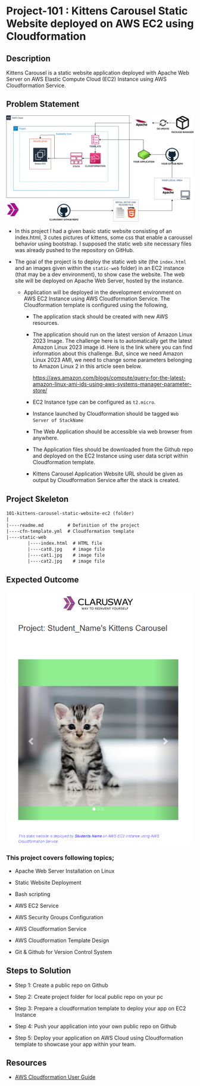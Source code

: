 # Project-101 : Kittens Carousel Static Website deployed on AWS EC2 using Cloudformation

## Description
Kittens Carousel is a static website application deployed with Apache Web Server on AWS Elastic Compute Cloud (EC2) Instance using AWS Cloudformation Service. 

## Problem Statement

![Project_101](Pro_Project_101.png)

- In this project I had a given basic static website consisting of an index.html, 3 cutes pictures of kittens, some css that enable a caroussel behavior using bootstrap. I supposed the static web site necessary files was already pushed to the repository on GitHub.

- The goal of the project is to deploy the static web site (the `index.html` and an images given within the `static-web` folder) in an EC2 instance (that may be a dev environment), to show case the website. The web site will be deployed on Apache Web Server, hosted by the instance.

   - Application will be deployed in the development environment on AWS EC2 Instance using AWS Cloudformation Service. The Cloudformation template is configured using the following,

      - The application stack should be created with new AWS resources. 
   
      - The application should run on the latest version of Amazon Linux 2023 Image. The challenge here is to automatically get the latest Amazon Linux 2023 image id. Here is the link where you can find information about this challenge. But, since we need Amazon Linux 2023 AMI, we need to change some parameters belonging to Amazon Linux 2 in this article seen below.
        
         https://aws.amazon.com/blogs/compute/query-for-the-latest-amazon-linux-ami-ids-using-aws-systems-manager-parameter-store/
        
      - EC2 Instance type can be configured as `t2.micro`.

      - Instance launched by Cloudformation should be tagged `Web Server of StackName` 

      - The Web Application should be accessible via web browser from anywhere.

      - The Application files should be downloaded from the Github repo and deployed on the EC2 Instance using user data script within Cloudformation template. 

      - Kittens Carousel Application Website URL should be given as output by Cloudformation Service after the stack is created.

## Project Skeleton 

```
101-kittens-carousel-static-website-ec2 (folder)
|
|----readme.md         # Definition of the project       
|----cfn-template.yml  # Cloudformation template
|----static-web
        |----index.html  # HTML file
        |----cat0.jpg    # image file
        |----cat1.jpg    # image file
        |----cat2.jpg    # image file
```

## Expected Outcome

![Project 101 : Kittens Carousel Application Snapshot](./project-101-snapshot.png)

### This project covers following topics;

- Apache Web Server Installation on Linux

- Static Website Deployment

- Bash scripting

- AWS EC2 Service

- AWS Security Groups Configuration

- AWS Cloudformation Service

- AWS Cloudformation Template Design

- Git & Github for Version Control System


## Steps to Solution
  
- Step 1: Create a public repo on Github 

- Step 2: Create project folder for local public repo on your pc

- Step 3: Prepare a cloudformation template to deploy your app on EC2 Instance

- Step 4: Push your application into your own public repo on Github

- Step 5: Deploy your application on AWS Cloud using Cloudformation template to showcase your app within your team.

## Resources

- [AWS Cloudformation User Guide](https://docs.aws.amazon.com/AWSCloudFormation/latest/UserGuide/Welcome.html)
